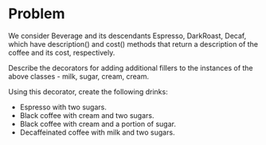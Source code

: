 # Problem

We consider Beverage and its descendants Espresso, DarkRoast, Decaf, which have description() and cost() methods that return a description of the coffee and its cost, respectively.

Describe the decorators for adding additional fillers to the instances of the above classes - milk, sugar, cream, cream.

Using this decorator, create the following drinks:

- Espresso with two sugars.
- Black coffee with cream and two sugars.
- Black coffee with cream and a portion of sugar.
- Decaffeinated coffee with milk and two sugars.